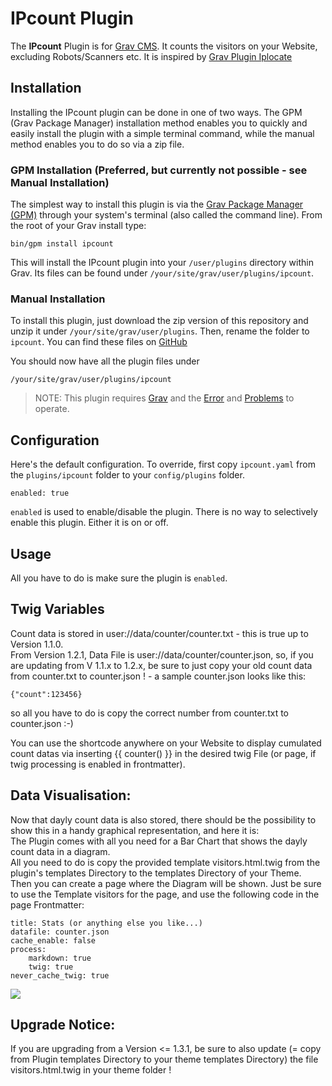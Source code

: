 # IPcount Plugin

The **IPcount** Plugin is for [Grav CMS](http://github.com/getgrav/grav). It counts the visitors on your Website, excluding Robots/Scanners etc.
It is inspired by [Grav Plugin Iplocate](https://github.com/Perlkonig/grav-plugin-iplocate)

## Installation

Installing the IPcount plugin can be done in one of two ways. The GPM (Grav Package Manager) installation method enables you to quickly and easily install the plugin with a simple terminal command, while the manual method enables you to do so via a zip file.

### GPM Installation (Preferred, but currently not possible - see Manual Installation)

The simplest way to install this plugin is via the [Grav Package Manager (GPM)](http://learn.getgrav.org/advanced/grav-gpm) through your system's terminal (also called the command line).  From the root of your Grav install type:

    bin/gpm install ipcount

This will install the IPcount plugin into your `/user/plugins` directory within Grav. Its files can be found under `/your/site/grav/user/plugins/ipcount`.

### Manual Installation

To install this plugin, just download the zip version of this repository and unzip it under `/your/site/grav/user/plugins`. Then, rename the folder to `ipcount`. You can find these files on [GitHub](https://github.com/wernerjoss/grav-plugin-ipcount)

You should now have all the plugin files under

    /your/site/grav/user/plugins/ipcount

> NOTE: This plugin requires [Grav](http://github.com/getgrav/grav) and the [Error](https://github.com/getgrav/grav-plugin-error) and [Problems](https://github.com/getgrav/grav-plugin-problems) to operate.

## Configuration

Here's the default configuration. To override, first copy `ipcount.yaml` from the `plugins/ipcount` folder to your `config/plugins` folder.

```
enabled: true
```

`enabled` is used to enable/disable the plugin. There is no way to selectively enable this plugin. Either it is on or off.

## Usage

All you have to do is make sure the plugin is `enabled`.

## Twig Variables

Count data is stored in user://data/counter/counter.txt  - this is true up to Version 1.1.0.  
From Version 1.2.1, Data File is user://data/counter/counter.json, so, if you are updating from V 1.1.x to 1.2.x, be sure to just copy your old count data from counter.txt to counter.json ! - a sample counter.json looks like this:
```
{"count":123456}

```
so all you have to do is copy the correct number from counter.txt to counter.json :-)  

You can use the shortcode anywhere on your Website to display cumulated count datas via inserting {{ counter() }} in the desired twig File (or page, if twig processing is enabled in frontmatter).

## Data Visualisation:  
Now that dayly count data is also stored, there should be the possibility to show this in a handy graphical representation, and here it is:  
The Plugin comes with all you need for a Bar Chart that shows the dayly count data in a diagram.  
All you need to do is copy the provided template visitors.html.twig from the plugin's templates Directory to the templates Directory of your Theme.  
Then you can create a page where the Diagram will be shown. Just be sure to use the Template visitors for the page, and use the following code in the page Frontmatter:
```
title: Stats (or anything else you like...)
datafile: counter.json
cache_enable: false
process:
    markdown: true
    twig: true
never_cache_twig: true

```
![](https://github.com/wernerjoss/grav-plugin-ipcount/blob/master/ksnip_20210130-213851.png)

## Upgrade Notice:
If you are upgrading from a Version <= 1.3.1, be sure to also update (= copy from Plugin templates Directory to your theme templates Directory) the file visitors.html.twig in your theme folder !

